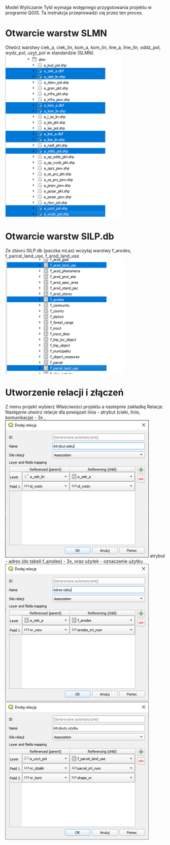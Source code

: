 Model Wyliczanie Tyld wymaga wstępnego przygotowania projektu w programie QGIS. Ta instrukcja przeprowadzi cię przez ten proces.

# Otwarcie warstw SLMN

Otwórz warstwy ciek_a, ciek_lin, kom_a, kom_lin, line_a, line_lin, oddz_pol, wydz_pol, uzyt_pol w standardzie (SLMN).
![Otwarcie warstw SLMN](images/warstwyslmn.png)

# Otwarcie warstw SILP.db

Ze zbioru SILP.db (paczka mLas) wczytaj warstwy f_arodes, f_parcel_land_use, f_arod_land_use
![Otwarcie warstw SILP](images/warstwysilp.png)

# Utworzenie relacji i złączeń

Z menu projekt wybierz Właściwości projektu a nastepnie zakładkę Relacje. 
Następnie utwórz relacje dla powiązań linia - atrybut (cieki, linie, komunikacja) - 3x , 
![Relacja atrybutu](images/atrybut.png)
atrybut - adres (do tabeli f_arodes) - 3x, oraz użytek - oznaczenie użytku
![Relacja adresu](images/adres.png)
![Relacja opisowa uzytku](images/atrybutyuzytku.png)

